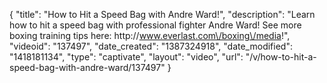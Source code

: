 {
    "title": "How to Hit a Speed Bag with Andre Ward!",
    "description": "Learn how to hit a speed bag with professional fighter Andre Ward! See more boxing training tips here: http:\/\/www.everlast.com\/boxing\/media!",
    "videoid": "137497",
    "date_created": "1387324918",
    "date_modified": "1418181134",
    "type": "captivate",
    "layout": "video",
    "url": "\/v\/how-to-hit-a-speed-bag-with-andre-ward\/137497"
}
